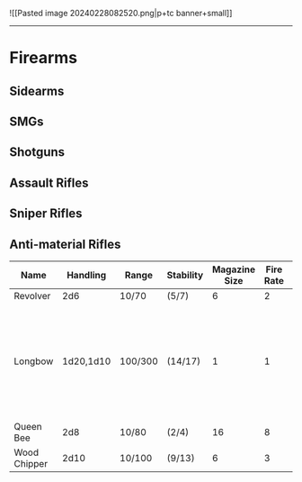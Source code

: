 ![[Pasted image 20240228082520.png|p+tc banner+small]]
____
# Firearms
## Sidearms
## SMGs
## Shotguns
## Assault Rifles
## Sniper Rifles
## Anti-material Rifles

| **Name**     | **Handling** | **Range** | **Stability** | **Magazine Size** | **Fire Rate** | **Power** | **Notes**                                                            |
| ------------ | ------------ | --------- | ------------- | ----------------- | ------------- | --------- | -------------------------------------------------------------------- |
| Revolver     | 2d6          | 10/70     | (5/7)         | 6                 | 2             | d8        |                                                                      |
| Longbow      | 1d20,1d10    | 100/300   | (14/17)       | 1                 | 1             | 1d8+10    | Hold Breath: Spend an extra stamina to increase your stability by 2. |
| Queen Bee    | 2d8          | 10/80     | (2/4)         | 16                | 8             | d4        |                                                                      |
| Wood Chipper | 2d10         | 10/100    | (9/13)        | 6                 | 3             | d6        |                                                                      |
